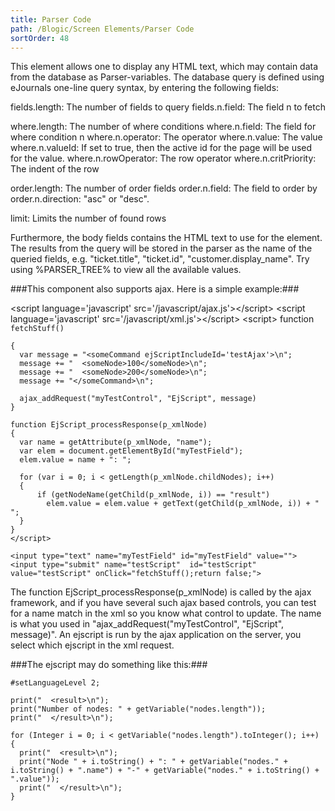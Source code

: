 ```yaml
---
title: Parser Code
path: /Blogic/Screen Elements/Parser Code
sortOrder: 48
---
```



This element allows one to display any HTML text, which may contain data from the database as Parser-variables. The database query is defined using eJournals one-line query syntax, by entering the following fields:


fields.length: The number of fields to query
fields.n.field: The field n to fetch

where.length: The number of where conditions
where.n.field: The field for where condition n
where.n.operator: The operator
where.n.value: The value
where.n.valueId: If set to true, then the active id for the page will be used for the value.
where.n.rowOperator: The row operator
where.n.critPriority: The indent of the row

order.length: The number of order fields
order.n.field: The field to order by
order.n.direction: "asc" or "desc".

limit: Limits the number of found rows

Furthermore, the body fields contains the HTML text to use for the element. The results from the query will be stored in the parser as the name of the queried fields, e.g. "ticket.title", "ticket.id", "customer.display\_name". Try using %PARSER\_TREE% to view all the available values.



###This component also supports ajax. Here is a simple example:###

\<script language='javascript' src='/javascript/ajax.js'>\</script>
\<script language='javascript' src='/javascript/xml.js'>\</script>
\<script>
function `fetchStuff()`

    {
      var message = "<someCommand ejScriptIncludeId='testAjax'>\n";
      message += "  <someNode>100</someNode>\n";
      message += "  <someNode>200</someNode>\n";
      message += "</someCommand>\n";
    
      ajax_addRequest("myTestControl", "EjScript", message)
    }
    
    function EjScript_processResponse(p_xmlNode)
    {
      var name = getAttribute(p_xmlNode, "name");
      var elem = document.getElementById("myTestField");
      elem.value = name + ": ";
    
      for (var i = 0; i < getLength(p_xmlNode.childNodes); i++)
      {
          if (getNodeName(getChild(p_xmlNode, i)) == "result")
            elem.value = elem.value + getText(getChild(p_xmlNode, i)) + " ";
      }
    }
    </script>
    
    <input type="text" name="myTestField" id="myTestField" value="">
    <input type="submit" name="testScript"  id="testScript" value="testScript" onClick="fetchStuff();return false;">



The function EjScript\_processResponse(p\_xmlNode) is called by the ajax framework, and if you have several such ajax based controls, you can test for a name match in the xml so you know what control to update. The name is what you used in  "ajax\_addRequest("myTestControl", "EjScript", message)". An ejscript is run by the ajax application on the server, you select which ejscript in the xml request.



###The ejscript may do something like this:###


    #setLanguageLevel 2;
    
    print("  <result>\n");
    print("Number of nodes: " + getVariable("nodes.length"));
    print("  </result>\n");
    
    for (Integer i = 0; i < getVariable("nodes.length").toInteger(); i++)
    {
      print("  <result>\n");
      print("Node " + i.toString() + ": " + getVariable("nodes." + i.toString() + ".name") + "-" + getVariable("nodes." + i.toString() + ".value"));
      print("  </result>\n");
    }




